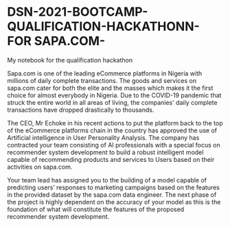 # DSN-2021-BOOTCAMP-QUALIFICATION-HACKATHONN-FOR SAPA.COM-
My notebook for the qualification hackathon

Sapa.com is one of the leading eCommerce platforms in Nigeria with millions of daily complete transactions. The goods and services on sapa.com cater for both the elite and the masses which makes it the first choice for almost everybody in Nigeria. Due to the COVID-19 pandemic that struck the entire world in all areas of living, the companies' daily complete transactions have dropped drastically to thousands.

The CEO, Mr Echoke in his recent actions to put the platform back to the top of the eCommerce platforms chain in the country has approved the use of Artificial intelligence in User Personality Analysis. The company has contracted your team consisting of AI professionals with a special focus on recommender system development to build a robust intelligent model capable of recommending products and services to Users based on their activities on sapa.com.

Your team lead has assigned you to the building of a model capable of predicting users’ responses to marketing campaigns based on the features in the provided dataset by the sapa.com data engineer. The next phase of the project is highly dependent on the accuracy of your model as this is the foundation of what will constitute the features of the proposed recommender system development.
